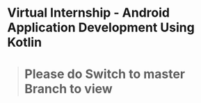 # Virtual Internship - Android Application Development Using Kotlin <br>
 > #  Please do Switch to master Branch to view 
